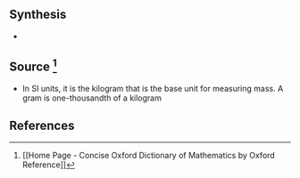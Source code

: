 ## Synthesis
- 
## Source [^1]
- In SI units, it is the kilogram that is the base unit for measuring mass. A gram is one-thousandth of a kilogram
## References

[^1]: [[Home Page - Concise Oxford Dictionary of Mathematics by Oxford Reference]]